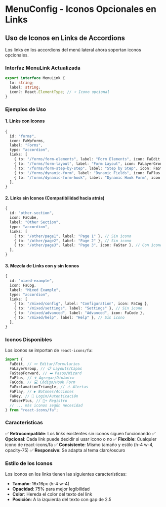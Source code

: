 # MenuConfig - Iconos Opcionales en Links

## Uso de Iconos en Links de Accordions

Los links en los accordions del menú lateral ahora soportan iconos opcionales.

### Interfaz MenuLink Actualizada

```typescript
export interface MenuLink {
  to: string;
  label: string;
  icon?: React.ElementType; // ⭐ Icono opcional
}
```

### Ejemplos de Uso

#### 1. Links con Iconos

```typescript
{
  id: "forms",
  icon: FaWpforms,
  label: "Forms",
  type: "accordion",
  links: [
    { to: "/forms/form-elements", label: "Form Elements", icon: FaEdit },
    { to: "/forms/form-layout", label: "Form Layout", icon: FaLayerGroup },
    { to: "/forms/form-step-by-step", label: "Step by Step", icon: FaStepForward },
    { to: "/forms/dynamic-form", label: "Dynamic Fields", icon: FaPlus },
    { to: "/forms/dynamic-form-hook", label: "Dynamic Hook Form", icon: FaCode },
  ],
}
```

#### 2. Links sin Iconos (Compatibilidad hacia atrás)

```typescript
{
  id: "other-section",
  icon: FaCube,
  label: "Other Section",
  type: "accordion",
  links: [
    { to: "/other/page1", label: "Page 1" }, // Sin icono
    { to: "/other/page2", label: "Page 2" }, // Sin icono
    { to: "/other/page3", label: "Page 3", icon: FaStar }, // Con icono
  ],
}
```

#### 3. Mezcla de Links con y sin Iconos

```typescript
{
  id: "mixed-example",
  icon: FaCog,
  label: "Mixed Example",
  type: "accordion",
  links: [
    { to: "/mixed/config", label: "Configuration", icon: FaCog },
    { to: "/mixed/settings", label: "Settings" }, // Sin icono
    { to: "/mixed/advanced", label: "Advanced", icon: FaCode },
    { to: "/mixed/help", label: "Help" }, // Sin icono
  ],
}
```

### Iconos Disponibles

Los iconos se importan de `react-icons/fa`:

```typescript
import {
  FaEdit, // ✏️ Editar/Formularios
  FaLayerGroup, // 📋 Layouts/Capas
  FaStepForward, // ➡️ Pasos/Wizard
  FaPlus, // ➕ Agregar/Dinámico
  FaCode, // 💻 Código/Hook Form
  FaExclamationTriangle, // ⚠️ Alertas
  FaPlay, // ▶️ Botones/Acciones
  FaKey, // 🔑 Login/Autenticación
  FaUserPlus, // 👤+ Registro
  // ... más iconos según necesidad
} from "react-icons/fa";
```

### Características

✅ **Retrocompatible**: Los links existentes sin iconos siguen funcionando
✅ **Opcional**: Cada link puede decidir si usar icono o no
✅ **Flexible**: Cualquier icono de react-icons/fa
✅ **Consistente**: Mismo tamaño y estilo (h-4 w-4, opacity-75)
✅ **Responsive**: Se adapta al tema claro/oscuro

### Estilo de los Iconos

Los iconos en los links tienen las siguientes características:

- **Tamaño**: 16x16px (h-4 w-4)
- **Opacidad**: 75% para mejor legibilidad
- **Color**: Hereda el color del texto del link
- **Posición**: A la izquierda del texto con gap de 2.5
